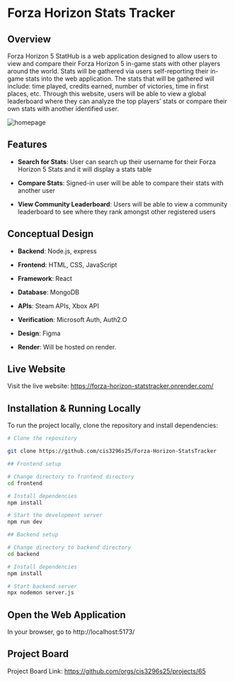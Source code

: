 # Forza Horizon Stats Tracker

## Overview
Forza Horizon 5 StatHub is a web application designed to allow users to view and compare their Forza Horizon 5 in-game stats with other players around the world. Stats will be gathered via users self-reporting their in-game stats into the web application. The stats that will be gathered will include: time played, credits earned, number of victories, time in first places, etc. Through this website, users will be able to view a global leaderboard where they can analyze the top players’ stats or compare their own stats with another identified user.

![homepage](./homepage.png)

## Features
- **Search for Stats**: User can search up their username for their Forza Horizon 5 Stats and it will display a stats table 

- **Compare Stats**: Signed-in user will be able to compare their stats with another user

- **View Community Leaderboard**: Users will be able to view a community leaderboard to see where they rank amongst other registered users

## Conceptual Design
- **Backend**: Node.js, express 

- **Frontend**: HTML, CSS, JavaScript

- **Framework**: React

- **Database**: MongoDB  

- **APIs**: Steam APIs, Xbox API

- **Verification**: Microsoft Auth, Auth2.O

- **Design**: Figma

- **Render**: Will be hosted on render.

## Live Website
Visit the live website: https://forza-horizon-statstracker.onrender.com/



## Installation & Running Locally 
To run the project locally, clone the repository and install dependencies:
``` bash 
# Clone the repository 

git clone https://github.com/cis3296s25/Forza-Horizon-StatsTracker

## Frontend setup 

# Change directory to frontend directory 
cd frontend

# Install dependencies 
npm install

# Start the development server
npm run dev 

## Backend setup

# Change directory to backend directory 
cd backend 

# Install dependencies 
npm install 

# Start backend server 
npx nodemon server.js 
```

## Open the Web Application 

In your browser, go to http://localhost:5173/

## Project Board

Project Board Link: https://github.com/orgs/cis3296s25/projects/65
